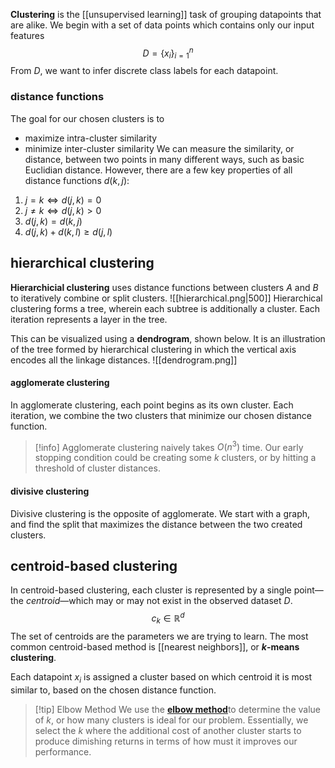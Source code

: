 **Clustering** is the [[unsupervised learning]] task of grouping datapoints that are alike. We begin with a set of data points which contains only our input features
$$D = \{ x_i \}_{i=1}^n$$
From $D$, we want to infer discrete class labels for each datapoint.
### distance functions
The goal for our chosen clusters is to
- maximize intra-cluster similarity
- minimize inter-cluster similarity
We can measure the similarity, or distance, between two points in many different ways, such as basic Euclidian distance. However, there are a few key properties of all distance functions $d(k, j)$:
1. $j = k \iff d(j, k) = 0$ 
2. $j \ne k \iff d(j, k) > 0$
3. $d(j, k) = d(k, j)$
4. $d(j, k) + d(k, l) \ge d(j, l)$

## hierarchical clustering
**Hierarchicial clustering** uses distance functions between clusters $A$ and $B$ to iteratively combine or split clusters.
![[hierarchical.png|500]]
Hierarchical clustering forms a tree, wherein each subtree is additionally a cluster. Each iteration represents a layer in the tree. 

This can be visualized using a **dendrogram**, shown below. It is an illustration of the tree formed by hierarchical clustering in which the vertical axis encodes all the linkage distances.
![[dendrogram.png]]
#### agglomerate clustering
In agglomerate clustering, each point begins as its own cluster. Each iteration, we combine the two clusters that minimize our chosen distance function.
>[!info] Agglomerate clustering naively takes $O(n^3)$ time.
Our early stopping condition could be creating some $k$ clusters, or by hitting a threshold of cluster distances.

#### divisive clustering
Divisive clustering is the opposite of agglomerate. We start with a graph, and find the split that maximizes the distance between the two created clusters.

## centroid-based clustering
In centroid-based clustering, each cluster is represented by a single point—the *centroid*—which may or may not exist in the observed dataset $D$.
$$c_k \in \mathbb{R}^d$$
The set of centroids are the parameters we are trying to learn. The most common centroid-based method is [[nearest neighbors]], or **$k$-means clustering**.

Each datapoint $x_i$ is assigned a cluster based on which centroid it is most similar to, based on the chosen distance function.

>[!tip] Elbow Method
>We use the [**elbow method**](https://en.wikipedia.org/wiki/Elbow_method_(clustering))to determine the value of $k$, or how many clusters is ideal for our problem. Essentially, we select the $k$ where the additional cost of another cluster starts to produce dimishing returns in terms of how must it improves our performance.
>



